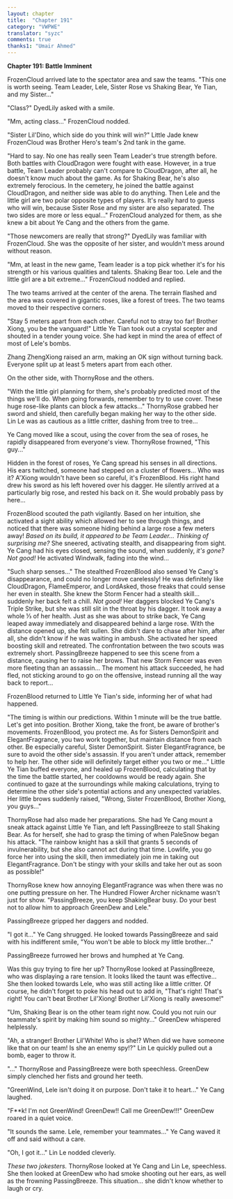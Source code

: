 ```yaml
---
layout: chapter
title:  "Chapter 191"
category: "VWPWE"
translator: "syzc"
comments: true
thanks1: "Umair Ahmed"
---
```


**Chapter 191: Battle Imminent**

FrozenCloud arrived late to the spectator area and saw the teams. "This one is worth seeing. Team Leader, Lele, Sister Rose vs Shaking Bear, Ye Tian, and my Sister..."

"Class?" DyedLily asked with a smile.

"Mm, acting class..." FrozenCloud nodded.

"Sister Lil'Dino, which side do you think will win?" Little Jade knew FrozenCloud was Brother Hero's team's 2nd tank in the game.

"Hard to say. No one has really seen Team Leader's true strength before. Both battles with CloudDragon were fought with ease. However, in a true battle, Team Leader probably can't compare to CloudDragon, after all, he doesn't know much about the game. As for Shaking Bear, he's also extremely ferocious. In the cemetery, he joined the battle against CloudDragon, and neither side was able to do anything. Then Lele and the little girl are two polar opposite types of players. It's really hard to guess who will win, because Sister Rose and my sister are also separated. The two sides are more or less equal..." FrozenCloud analyzed for them, as she knew a bit about Ye Cang and the others from the game. 

"Those newcomers are really that strong?" DyedLily was familiar with FrozenCloud. She was the opposite of her sister, and wouldn't mess around without reason.

"Mm, at least in the new game, Team leader is a top pick whether it's for his strength or his various qualities and talents. Shaking Bear too. Lele and the little girl are a bit extreme..." FrozenCloud nodded and replied.

The two teams arrived at the center of the arena. The terrain flashed and the area was covered in gigantic roses, like a forest of trees. The two teams moved to their respective corners.

"Stay 5 meters apart from each other. Careful not to stray too far! Brother Xiong, you be the vanguard!" Little Ye Tian took out a crystal scepter and shouted in a tender young voice. She had kept in mind the area of effect of most of Lele's bombs. 

Zhang ZhengXiong raised an arm, making an OK sign without turning back. Everyone split up at least 5 meters apart from each other.

On the other side, with ThornyRose and the others.

"With the little girl planning for them, she's probably predicted most of the things we'll do. When going forwards, remember to try to use cover. These huge rose-like plants can block a few attacks..." ThornyRose grabbed her sword and shield, then carefully began making her way to the other side. Lin Le was as cautious as a little critter, dashing from tree to tree...

Ye Cang moved like a scout, using the cover from the sea of roses, he rapidly disappeared from everyone's view. ThornyRose frowned, "This guy..."

Hidden in the forest of roses, Ye Cang spread his senses in all directions. His ears twitched, someone had stepped on a cluster of flowers... Who was it? A'Xiong wouldn't have been so careful, it's FrozenBlood. His right hand drew his sword as his left hovered over his dagger. He silently arrived at a particularly big rose, and rested his back on it. She would probably pass by here... 

FrozenBlood scouted the path vigilantly. Based on her intuition, she activated a sight ability which allowed her to see through things, and noticed that there was someone hiding behind a large rose a few meters away! *Based on its build, it appeared to be Team Leader... Thinking of surprising me?* She sneered, activating stealth, and disappearing from sight. Ye Cang had his eyes closed, sensing the sound, when suddenly, *it's gone? Not good!*  He activated Windwalk, fading into the wind...

"Such sharp senses..." The stealthed FrozenBlood also sensed Ye Cang's disappearance, and could no longer move carelessly! He was definitely like CloudDragon, FlameEmperor, and LordAsked, those freaks that could sense her even in stealth. She knew the Storm Fencer had a stealth skill... suddenly her back felt a chill. *Not good!* Her daggers blocked Ye Cang's Triple Strike, but she was still slit in the throat by his dagger. It took away a whole ⅓ of her health. Just as she was about to strike back, Ye Cang leaped away immediately and disappeared behind a large rose. With the distance opened up, she felt sullen. She didn't dare to chase after him, after all, she didn't know if he was waiting in ambush. She activated her speed boosting skill and retreated. The confrontation between the two scouts was extremely short. PassingBreeze happened to see this scene from a distance, causing her to raise her brows. That new Storm Fencer was even more fleeting than an assassin... The moment his attack succeeded, he had fled, not sticking around to go on the offensive, instead running all the way back to report...

FrozenBlood returned to Little Ye Tian's side, informing her of what had happened.

"The timing is within our predictions. Within 1 minute will be the true battle. Let's get into position. Brother Xiong, take the front, be aware of brother's movements. FrozenBlood, you protect me. As for Sisters DemonSpirit and ElegantFragrance, you two work together, but maintain distance from each other. Be especially careful, Sister DemonSpirit. Sister ElegantFragrance, be sure to avoid the other side's assassin. If you aren't under attack, remember to help her. The other side will definitely target either you two or me..." Little Ye Tian buffed everyone, and healed up FrozenBlood, calculating that by the time the battle started, her cooldowns would be ready again. She continued to gaze at the surroundings while making calculations, trying to determine the other side's potential actions and any unexpected variables. Her little brows suddenly raised, "Wrong, Sister FrozenBlood, Brother Xiong, you guys..."

ThornyRose had also made her preparations. She had Ye Cang mount a sneak attack against Little Ye Tian, and left PassingBreeze to stall Shaking Bear. As for herself, she had to grasp the timing of when PaleSnow began his attack. "The rainbow knight has a skill that grants 5 seconds of invulnerability, but she also cannot act during that time. Lowlife, you go force her into using the skill, then immediately join me in taking out ElegantFragrance. Don't be stingy with your skills and take her out as soon as possible!"

ThornyRose knew how annoying ElegantFragrance was when there was no one putting pressure on her. The Hundred Flower Archer nickname wasn't just for show. "PassingBreeze, you keep ShakingBear busy. Do your best not to allow him to approach GreenDew and Lele."

PassingBreeze gripped her daggers and nodded.

"I got it..." Ye Cang shrugged. He looked towards PassingBreeze and said with his indifferent smile, "You won't be able to block my little brother..."

PassingBreeze furrowed her brows and humphed at Ye Cang.

Was this guy trying to fire her up? ThornyRose looked at PassingBreeze, who was displaying a rare tension. It looks liked the taunt was effective... She then looked towards Lele, who was still acting like a little critter. Of course, he didn't forget to poke his head out to add in, "That's right! That's right! You can't beat Brother Lil'Xiong! Brother Lil'Xiong is really awesome!"

"Um, Shaking Bear is on the other team right now. Could you not ruin our teammate's spirit by making him sound so mighty..." GreenDew whispered helplessly.

"Ah, a stranger! Brother Lil'White! Who is she!? When did we have someone like that on our team! Is she an enemy spy!?" Lin Le quickly pulled out a bomb, eager to throw it.

"..." ThornyRose and PassingBreeze were both speechless. GreenDew simply clenched her fists and ground her teeth. 

"GreenWind, Lele isn't doing it on purpose. Don't take it to heart..." Ye Cang laughed.

"F\*\*k! I'm not GreenWind! GreenDew!! Call me GreenDew!!!" GreenDew roared in a quiet voice.

"It sounds the same. Lele, remember your teammates..." Ye Cang waved it off and said without a care.

"Oh, I got it..." Lin Le nodded cleverly.

*These two jokesters.* ThornyRose looked at Ye Cang and Lin Le, speechless. She then looked at GreenDew who had smoke shooting out her ears, as well as the frowning PassingBreeze. This situation... she didn't know whether to laugh or cry.
